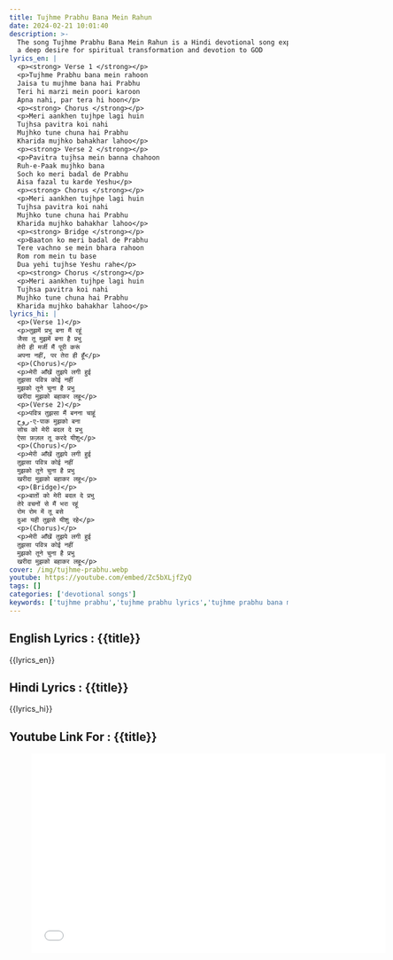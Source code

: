 ```yaml
---
title: Tujhme Prabhu Bana Mein Rahun
date: 2024-02-21 10:01:40
description: >-
  The song Tujhme Prabhu Bana Mein Rahun is a Hindi devotional song expressing
  a deep desire for spiritual transformation and devotion to GOD
lyrics_en: |
  <p><strong> Verse 1 </strong></p>
  <p>Tujhme Prabhu bana mein rahoon
  Jaisa tu mujhme bana hai Prabhu
  Teri hi marzi mein poori karoon
  Apna nahi, par tera hi hoon</p>
  <p><strong> Chorus </strong></p>
  <p>Meri aankhen tujhpe lagi huin
  Tujhsa pavitra koi nahi
  Mujhko tune chuna hai Prabhu
  Kharida mujhko bahakhar lahoo</p>
  <p><strong> Verse 2 </strong></p>
  <p>Pavitra tujhsa mein banna chahoon
  Ruh-e-Paak mujhko bana
  Soch ko meri badal de Prabhu
  Aisa fazal tu karde Yeshu</p>
  <p><strong> Chorus </strong></p>
  <p>Meri aankhen tujhpe lagi huin
  Tujhsa pavitra koi nahi
  Mujhko tune chuna hai Prabhu
  Kharida mujhko bahakhar lahoo</p>
  <p><strong> Bridge </strong></p>
  <p>Baaton ko meri badal de Prabhu
  Tere vachno se mein bhara rahoon
  Rom rom mein tu base
  Dua yehi tujhse Yeshu rahe</p>
  <p><strong> Chorus </strong></p>
  <p>Meri aankhen tujhpe lagi huin
  Tujhsa pavitra koi nahi
  Mujhko tune chuna hai Prabhu
  Kharida mujhko bahakhar lahoo</p>
lyrics_hi: |
  <p>(Verse 1)</p>
  <p>तुझमें प्रभु बना मैं रहूं
  जैसा तू मुझमें बना है प्रभु
  तेरी ही मर्जी मैं पूरी करूं
  अपना नहीं, पर तेरा ही हूँ</p>
  <p>(Chorus)</p>
  <p>मेरी आँखें तुझपे लगी हुई
  तुझसा पवित्र कोई नहीं
  मुझको तूने चुना है प्रभु
  खरीदा मुझको बहाकर लहू</p>
  <p>(Verse 2)</p>
  <p>पवित्र तुझसा मैं बनना चाहूं
  روح-ए-पाक मुझको बना
  सोच को मेरी बदल दे प्रभु
  ऐसा फ़ज़ल तू करदे यीशु</p>
  <p>(Chorus)</p>
  <p>मेरी आँखें तुझपे लगी हुई
  तुझसा पवित्र कोई नहीं
  मुझको तूने चुना है प्रभु
  खरीदा मुझको बहाकर लहू</p>
  <p>(Bridge)</p>
  <p>बातों को मेरी बदल दे प्रभु
  तेरे वचनों से मैं भरा रहूं
  रोम रोम में तू बसे
  दुआ यही तुझसे यीशु रहे</p>
  <p>(Chorus)</p>
  <p>मेरी आँखें तुझपे लगी हुई
  तुझसा पवित्र कोई नहीं
  मुझको तूने चुना है प्रभु
  खरीदा मुझको बहाकर लहू</p>
cover: /img/tujhme-prabhu.webp
youtube: https://youtube.com/embed/Zc5bXLjfZyQ
tags: []
categories: ['devotional songs']
keywords: ['tujhme prabhu','tujhme prabhu lyrics','tujhme prabhu bana mein Rahun Lyrics']
---
```

## English Lyrics : {{title}}
{{lyrics_en}}
## Hindi Lyrics : {{title}}
{{lyrics_hi}}
## Youtube Link For : {{title}}
<figure class="image is-16by9"><iframe class="has-ratio" width="640" height="360" src="{{youtube}}" frameborder="0" allow="accelerometer; autoplay; clipboard-write; encrypted-media; gyroscope; picture-in-picture" allowfullscreen></iframe></figure>
